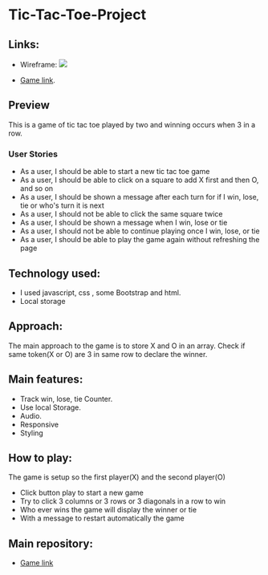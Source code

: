 # Tic-Tac-Toe-Project
## Links:
- Wireframe:
![](wireframe.jpeg)


- [Game link](https://diaba.github.io/Tic-Tac-Toe-Project/?).


## Preview

This is a game of tic tac toe played by two and winning occurs when 3 in a row.

### User Stories

- As a user, I should be able to start a new tic tac toe game
- As a user, I should be able to click on a square to add X first and then O, and so on
- As a user, I should be shown a message after each turn for if I win, lose, tie or who's turn it is next
- As a user, I should not be able to click the same square twice
- As a user, I should be shown a message when I win, lose or tie
- As a user, I should not be able to continue playing once I win, lose, or tie
- As a user, I should be able to play the game again without refreshing the page

## Technology used:

- I used javascript, css , some Bootstrap and html.
- Local storage


## Approach:
The main approach to the game is to store X and O in an array. Check if same token(X or O) are 3 in same row to declare the winner.

## Main features:
- Track win, lose, tie Counter.
- Use local Storage.
- Audio.
- Responsive
- Styling

## How to play:
The game is setup so the first player(X) and the second player(O)
- Click button play to start a new game
- Try to click 3 columns or 3 rows or 3 diagonals in a row to win
- Who ever wins the game will display the winner or tie  
- With a message to restart automatically the game

## Main repository:
- [Game link](https://diaba.github.io/Tic-Tac-Toe-Project/?)
